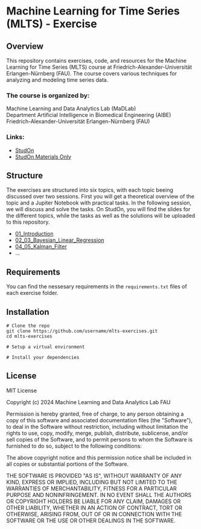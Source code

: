 # Machine Learning for Time Series (MLTS) - Exercise

## Overview

This repository contains exercises, code, and resources for the Machine Learning for Time Series (MLTS) course at Friedrich-Alexander-Universität Erlangen-Nürnberg (FAU). The course covers various techniques for analyzing and modeling time series data.

### The course is organized by:  
Machine Learning and Data Analytics Lab (MaDLab)  
Department Artificial Intelligence in Biomedical Engineering (AIBE)  
Friedrich-Alexander-Universität Erlangen-Nürnberg (FAU)

### Links:  
* [StudOn](https://www.studon.fau.de/studon/goto.php?target=crs_5911979)
* [StudOn Materials Only](https://www.studon.fau.de/studon/goto.php?target=crs_6083795)

## Structure

The exercises are structured into six topics, with each topic beeing discussed over two sessions. First you will get a theoretical overview of the topic and a Jupiter Notebook with practical tasks. In the following session, we will discuss and solve the tasks. On StudOn, you will find the slides for the different topics, while the tasks as well as the solutions will be uploaded to this repository.

* [01_Introduction](./01_Introduction)
* [02_03_Bayesian_Linear_Regression](./02_03_Bayesian_Linear_Regression)
* [04_05_Kalman_Filter](./04_05_Kalman_Filter)
* ...

## Requirements

You can find the nessesary requirements in the `requirements.txt` files of each exercise folder.

## Installation

<bash>

    # Clone the repo
    git clone https://github.com/username/mlts-exercises.git
    cd mlts-exercises

    # Setup a virtual environment

    # Install your dependencies
</bash>

## License

MIT License

Copyright (c) 2024 Machine Learning and Data Analytics Lab FAU

Permission is hereby granted, free of charge, to any person obtaining a copy
of this software and associated documentation files (the "Software"), to deal
in the Software without restriction, including without limitation the rights
to use, copy, modify, merge, publish, distribute, sublicense, and/or sell
copies of the Software, and to permit persons to whom the Software is
furnished to do so, subject to the following conditions:

The above copyright notice and this permission notice shall be included in all
copies or substantial portions of the Software.

THE SOFTWARE IS PROVIDED "AS IS", WITHOUT WARRANTY OF ANY KIND, EXPRESS OR
IMPLIED, INCLUDING BUT NOT LIMITED TO THE WARRANTIES OF MERCHANTABILITY,
FITNESS FOR A PARTICULAR PURPOSE AND NONINFRINGEMENT. IN NO EVENT SHALL THE
AUTHORS OR COPYRIGHT HOLDERS BE LIABLE FOR ANY CLAIM, DAMAGES OR OTHER
LIABILITY, WHETHER IN AN ACTION OF CONTRACT, TORT OR OTHERWISE, ARISING FROM,
OUT OF OR IN CONNECTION WITH THE SOFTWARE OR THE USE OR OTHER DEALINGS IN THE
SOFTWARE.
